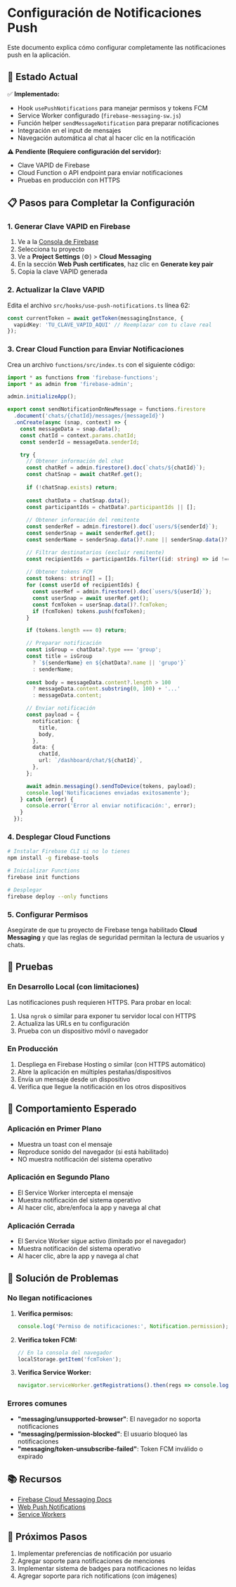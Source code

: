 # Configuración de Notificaciones Push

Este documento explica cómo configurar completamente las notificaciones push en la aplicación.

## 🚀 Estado Actual

✅ **Implementado:**
- Hook `usePushNotifications` para manejar permisos y tokens FCM
- Service Worker configurado (`firebase-messaging-sw.js`)
- Función helper `sendMessageNotification` para preparar notificaciones
- Integración en el input de mensajes
- Navegación automática al chat al hacer clic en la notificación

⚠️ **Pendiente (Requiere configuración del servidor):**
- Clave VAPID de Firebase
- Cloud Function o API endpoint para enviar notificaciones
- Pruebas en producción con HTTPS

## 📋 Pasos para Completar la Configuración

### 1. Generar Clave VAPID en Firebase

1. Ve a la [Consola de Firebase](https://console.firebase.google.com/)
2. Selecciona tu proyecto
3. Ve a **Project Settings** (⚙️) > **Cloud Messaging**
4. En la sección **Web Push certificates**, haz clic en **Generate key pair**
5. Copia la clave VAPID generada

### 2. Actualizar la Clave VAPID

Edita el archivo `src/hooks/use-push-notifications.ts` línea 62:

```typescript
const currentToken = await getToken(messagingInstance, {
  vapidKey: 'TU_CLAVE_VAPID_AQUI' // Reemplazar con tu clave real
});
```

### 3. Crear Cloud Function para Enviar Notificaciones

Crea un archivo `functions/src/index.ts` con el siguiente código:

```typescript
import * as functions from 'firebase-functions';
import * as admin from 'firebase-admin';

admin.initializeApp();

export const sendNotificationOnNewMessage = functions.firestore
  .document('chats/{chatId}/messages/{messageId}')
  .onCreate(async (snap, context) => {
    const messageData = snap.data();
    const chatId = context.params.chatId;
    const senderId = messageData.senderId;

    try {
      // Obtener información del chat
      const chatRef = admin.firestore().doc(`chats/${chatId}`);
      const chatSnap = await chatRef.get();
      
      if (!chatSnap.exists) return;
      
      const chatData = chatSnap.data();
      const participantIds = chatData?.participantIds || [];
      
      // Obtener información del remitente
      const senderRef = admin.firestore().doc(`users/${senderId}`);
      const senderSnap = await senderRef.get();
      const senderName = senderSnap.data()?.name || senderSnap.data()?.email || 'Usuario';

      // Filtrar destinatarios (excluir remitente)
      const recipientIds = participantIds.filter((id: string) => id !== senderId);
      
      // Obtener tokens FCM
      const tokens: string[] = [];
      for (const userId of recipientIds) {
        const userRef = admin.firestore().doc(`users/${userId}`);
        const userSnap = await userRef.get();
        const fcmToken = userSnap.data()?.fcmToken;
        if (fcmToken) tokens.push(fcmToken);
      }

      if (tokens.length === 0) return;

      // Preparar notificación
      const isGroup = chatData?.type === 'group';
      const title = isGroup 
        ? `${senderName} en ${chatData?.name || 'grupo'}`
        : senderName;
      
      const body = messageData.content?.length > 100
        ? messageData.content.substring(0, 100) + '...'
        : messageData.content;

      // Enviar notificación
      const payload = {
        notification: {
          title,
          body,
        },
        data: {
          chatId,
          url: `/dashboard/chat/${chatId}`,
        },
      };

      await admin.messaging().sendToDevice(tokens, payload);
      console.log('Notificaciones enviadas exitosamente');
    } catch (error) {
      console.error('Error al enviar notificación:', error);
    }
  });
```

### 4. Desplegar Cloud Functions

```bash
# Instalar Firebase CLI si no lo tienes
npm install -g firebase-tools

# Inicializar Functions
firebase init functions

# Desplegar
firebase deploy --only functions
```

### 5. Configurar Permisos

Asegúrate de que tu proyecto de Firebase tenga habilitado **Cloud Messaging** y que las reglas de seguridad permitan la lectura de usuarios y chats.

## 🧪 Pruebas

### En Desarrollo Local (con limitaciones)

Las notificaciones push requieren HTTPS. Para probar en local:

1. Usa `ngrok` o similar para exponer tu servidor local con HTTPS
2. Actualiza las URLs en tu configuración
3. Prueba con un dispositivo móvil o navegador

### En Producción

1. Despliega en Firebase Hosting o similar (con HTTPS automático)
2. Abre la aplicación en múltiples pestañas/dispositivos
3. Envía un mensaje desde un dispositivo
4. Verifica que llegue la notificación en los otros dispositivos

## 📱 Comportamiento Esperado

### Aplicación en Primer Plano
- Muestra un toast con el mensaje
- Reproduce sonido del navegador (si está habilitado)
- NO muestra notificación del sistema operativo

### Aplicación en Segundo Plano
- El Service Worker intercepta el mensaje
- Muestra notificación del sistema operativo
- Al hacer clic, abre/enfoca la app y navega al chat

### Aplicación Cerrada
- El Service Worker sigue activo (limitado por el navegador)
- Muestra notificación del sistema operativo
- Al hacer clic, abre la app y navega al chat

## 🔧 Solución de Problemas

### No llegan notificaciones

1. **Verifica permisos:**
   ```javascript
   console.log('Permiso de notificaciones:', Notification.permission);
   ```

2. **Verifica token FCM:**
   ```javascript
   // En la consola del navegador
   localStorage.getItem('fcmToken');
   ```

3. **Verifica Service Worker:**
   ```javascript
   navigator.serviceWorker.getRegistrations().then(regs => console.log(regs));
   ```

### Errores comunes

- **"messaging/unsupported-browser"**: El navegador no soporta notificaciones
- **"messaging/permission-blocked"**: El usuario bloqueó las notificaciones
- **"messaging/token-unsubscribe-failed"**: Token FCM inválido o expirado

## 📚 Recursos

- [Firebase Cloud Messaging Docs](https://firebase.google.com/docs/cloud-messaging)
- [Web Push Notifications](https://developer.mozilla.org/en-US/docs/Web/API/Notifications_API)
- [Service Workers](https://developer.mozilla.org/en-US/docs/Web/API/Service_Worker_API)

## 🎯 Próximos Pasos

1. Implementar preferencias de notificación por usuario
2. Agregar soporte para notificaciones de menciones
3. Implementar sistema de badges para notificaciones no leídas
4. Agregar soporte para rich notifications (con imágenes)
